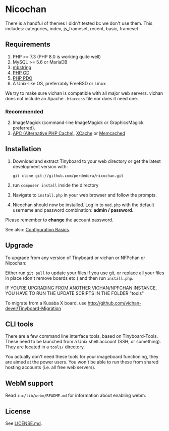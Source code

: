Nicochan
========================================================

There is a handful of themes I didn't tested bc we don't use them.
This includes: categories, index, js_frameset, recent, basic, frameset

Requirements
------------
1.	PHP >= 7.3 (PHP 8.0 is working quite well)
2.	MySQL >= 5.6 or MariaDB
3.	[mbstring](http://www.php.net/manual/en/mbstring.installation.php)
4.	[PHP GD](http://www.php.net/manual/en/intro.image.php)
5.	[PHP PDO](http://www.php.net/manual/en/intro.pdo.php)
6.	A Unix-like OS, preferrably FreeBSD or Linux

We try to make sure vichan is compatible with all major web servers. vichan does not include an Apache ```.htaccess``` file nor does it need one.

### Recommended
2.	ImageMagick (command-line ImageMagick or GraphicsMagick preferred).
3.	[APC (Alternative PHP Cache)](http://php.net/manual/en/book.apc.php),
	[XCache](http://xcache.lighttpd.net/) or
	[Memcached](http://www.php.net/manual/en/intro.memcached.php)

Installation
-------------
1.	Download and extract Tinyboard to your web directory or get the latest
	development version with:

        git clone git://github.com/perdedora/nicochan.git

2.	run ```composer install``` inside the directory
3.	Navigate to ```install.php``` in your web browser and follow the
	prompts.
4.	Nicochan should now be installed. Log in to ```mod.php``` with the
	default username and password combination: **admin / password**.

Please remember to **change** the account password.

See also: [Configuration Basics](https://github.com/fallenPineapple/NPFchan/wiki/config).

Upgrade
-------
To upgrade from any version of Tinyboard or vichan or NFPchan or Nicochan:

Either run ```git pull``` to update your files if you use git, or replace all
your files in place (don't remove boards etc.) and then run ```install.php```.

IF YOU'RE UPGRADING FROM ANOTHER VICHAN/NPFCHAN INSTANCE, YOU HAVE TO RUN THE UPDATE SCRIPTS IN THE FOLDER "tools"

To migrate from a Kusaba X board, use http://github.com/vichan-devel/Tinyboard-Migration

CLI tools
-----------------
There are a few command line interface tools, based on Tinyboard-Tools. These need
to be launched from a Unix shell account (SSH, or something). They are located in a ```tools/```
directory.

You actually don't need these tools for your imageboard functioning, they are aimed
at the power users. You won't be able to run these from shared hosting accounts
(i.e. all free web servers).

WebM support
------------
Read `inc/lib/webm/README.md` for information about enabling webm.

License
--------
See [LICENSE.md](http://github.com/perdedora/nicochan/blob/master/LICENSE.md).
